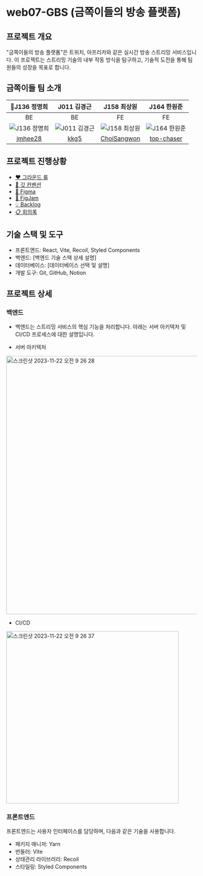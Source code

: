 # web07-GBS (금쪽이들의 방송 플랫폼)

## 프로젝트 개요

"금쪽이들의 방송 플랫폼"은 트위치, 아프리카와 같은 실시간 방송 스트리밍 서비스입니다. 이 프로젝트는 스트리밍 기술의 내부 작동 방식을 탐구하고, 기술적 도전을 통해 팀원들의 성장을 목표로 합니다.

## 금쪽이들 팀 소개

| 👑J136 정명희 | J011 김경근 | J158 최상원 | J164 한원준 |
| :-----------: | :---------: | :---------: | :---------: |
|      BE       |      BE     |     FE      |     FE      |
| ![J136 정명희](https://avatars.githubusercontent.com/u/92200502?v=4) | ![J011 김경근](https://avatars.githubusercontent.com/u/97646802?v=4) | ![J158 최상원](https://avatars.githubusercontent.com/u/21211957?v=4) | ![J164 한원준](https://avatars.githubusercontent.com/u/119842443?v=4) |
| [jmhee28](https://github.com/jmhee28) | [kkg5](https://github.com/kkg5) | [ChoiSangwon](https://github.com/ChoiSangwon) | [top-chaser](https://github.com/top-chaser) |

## 프로젝트 진행상황

- [❤️ 그라운드 룰](그라운드-룰)
- [📜 깃 컨벤션](깃-컨벤션)
- [🎨 Figma](https://www.figma.com/file/16PQPx7fxsQy1hIq4L7bJd/%EA%B8%88%EC%AA%BD%EC%9D%B4%EB%93%A4?type=design&node-id=0%3A1&mode=dev)
- [📌 FigJam](https://www.figma.com/file/NarTnhNImVLZ7tNeBIt7uV/%EA%B8%88%EC%AA%BD%EC%9D%B4%EB%93%A4?type=whiteboard&node-id=0-1&t=jp40Lhigs4VzBHS2-0)
- [💡 Backlog](https://docs.google.com/spreadsheets/d/1W500mLy8KgB72Z6Jxu3mU7P4NrGy8EdgYLOWiS0iAfE/edit?usp=sharing)
- [📋 회의록](회의록)


## 기술 스택 및 도구
- 프론트엔드: React, Vite, Recoil, Styled Components
- 백엔드: [백엔드 기술 스택 상세 설명]
- 데이터베이스: [데이터베이스 선택 및 설명]
- 개발 도구: Git, GitHub, Notion

## 프로젝트 상세
### 백엔드
- 백엔드는 스트리밍 서비스의 핵심 기능을 처리합니다. 아래는 서버 아키텍처 및 CI/CD 프로세스에 대한 설명입니다.


- 서버 아키텍처
<img width="684" alt="스크린샷 2023-11-22 오전 9 26 28" src="https://github.com/boostcampwm2023/web07-GBS/assets/21211957/45da0214-3d3f-4ad7-858c-32af2a993f7f">

- CI/CD
<img width="456" alt="스크린샷 2023-11-22 오전 9 26 37" src="https://github.com/boostcampwm2023/web07-GBS/assets/21211957/c08abf7c-90c1-4fe3-b1d0-4f6055861b58">


### 프론트엔드
프론트엔드는 사용자 인터페이스를 담당하며, 다음과 같은 기술을 사용합니다.

- 패키지 매니저: Yarn
- 번들러: Vite
- 상태관리 라이브러리: Recoil
- 스타일링: Styled Components
